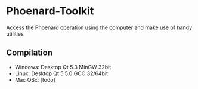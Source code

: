# Phoenard-Toolkit
Access the Phoenard operation using the computer and make use of handy utilities

## Compilation
* Windows: Desktop Qt 5.3 MinGW 32bit
* Linux: Desktop Qt 5.5.0 GCC 32/64bit
* Mac OSx: [todo]